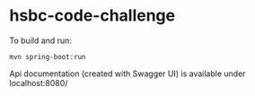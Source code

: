 # hsbc-code-challenge

To build and run:

  <code>mvn spring-boot:run</code>

Api documentation (created with Swagger UI) is available under localhost:8080/
